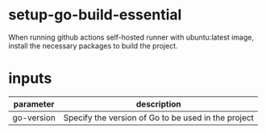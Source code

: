 # setup-go-build-essential

When running github actions self-hosted runner with ubuntu:latest image, install the necessary packages to build the project.

# inputs

| parameter  | description                                          |
| ---------- | ---------------------------------------------------- |
| go-version | Specify the version of Go to be used in the project  |

